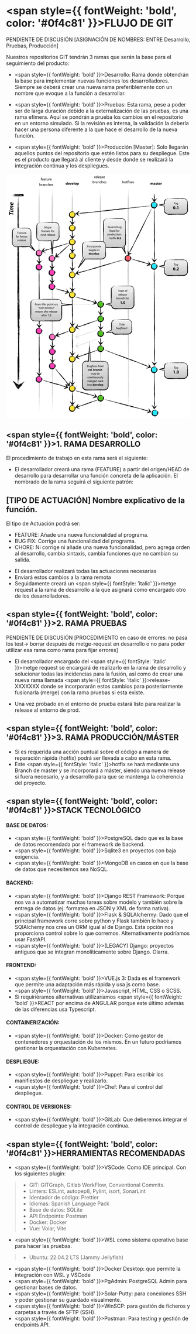 # <span style={{ fontWeight: 'bold', color: '#0f4c81' }}>FLUJO DE GIT</span>

<div style={{ backgroundColor: 'yellow', color: 'black', border: '2px solid black', padding: '3px' }}>
  <span style={{ fontWeight: 'bold' }}>
	PENDIENTE DE DISCUSIÓN
  </span>
  [ASIGNACIÓN DE NOMBRES: ENTRE Desarrollo, Pruebas, Producción]
</div>

Nuestros repositorios GIT tendrán 3 ramas que serán la base para el seguimiento del producto:

- <span style={{ fontWeight: 'bold' }}>Desarrollo:</span> Rama donde obtendrán la base para implementar nuevas funciones los desarrolladores. Siempre se deberá crear una nueva rama preferiblemente con un nombre que evoque a la función a desarrollar.

- <span style={{ fontWeight: 'bold' }}>Pruebas:</span> Esta rama, pese a poder ser de larga duración debido a la externalización de las pruebas, es una rama efímera. Aquí se pondrán a prueba los cambios en el repositorio en un entorno simulado. Si la revisión es interna, la validación la debería hacer una persona diferente a la que hace el desarrollo de la nueva función.

- <span style={{ fontWeight: 'bold' }}>Producción [Master]:</span> Solo llegarán aquellos puntos del repositorio que estén listos para su despliegue. Este es el producto que llegará al cliente y desde donde se realizará la integración continua y los despliegues.

![produccion.png](img/produccion.png "produccion")

## <span style={{ fontWeight: 'bold', color: '#0f4c81' }}>1. RAMA DESARROLLO</span>

El procedimiento de trabajo en esta rama será el siguiente:

- El desarrollador creará una rama (FEATURE) a partir del origen/HEAD de desarrollo para desarrollar una función concreta de la aplicación. El nombrado de la rama seguirá el siguiente patrón:

<div style={{ textAlign: 'center', fontWeight: 'bold' }}>
  <h2>[TIPO DE ACTUACIÓN] Nombre explicativo de la función.</h2>
</div>

<div style={{ paddingLeft: '5%' }}>
  El tipo de Actuación podrá ser:
  <ul>
    <li>
      FEATURE: Añade una nueva funcionalidad al programa.
    </li>
    <li>
      BUG FIX: Corrige una funcionalidad del programa.
    </li>
    <li>
      CHORE: Ni corrige ni añade una nueva funcionalidad, pero agrega orden al desarrollo, cambia sintaxis, cambia funciones que no cambian su salida.
    </li>
  </ul>
</div>

- El desarrollador realizará todas las actuaciones necesarias
- Enviará estos cambios a la rama remota
- Seguidamente creará un <span style={{ fontStyle: 'italic' }}>metge request</span> a la rama de desarrollo a la que asignará como encargado otro de los desarrolladores.

## <span style={{ fontWeight: 'bold', color: '#0f4c81' }}>2. RAMA PRUEBAS</span>

<div style={{ backgroundColor: 'yellow', color: 'black', border: '2px solid black', padding: '3px' }}>
  <span style={{ fontWeight: 'bold' }}>
	PENDIENTE DE DISCUSIÓN
  </span>
  [PROCEDIMIENTO en caso de errores: no pasa los test-> borrar después de <span style={{ fontStyle: 'italic' }}>metge-request</span> en <span style={{ fontStyle: 'italic' }}>desarrollo</span> o no para poder utilizar esa rama como rama para fijar errores]
</div>

- El desarrollador encargado del <span style={{ fontStyle: 'italic' }}>metge request</span> se encargará de realizarlo en la rama de desarrollo y solucionar todas las incidencias para la fusión, así como de crear una nueva rama llamada <span style={{ fontStyle: 'italic' }}>release-XXXXXXX</span> donde se incorporarán estos cambios para posteriormente fusionarla (merge) con la rama pruebas si esta existe.

- Una vez probado en el entorno de prueba estará listo para realizar la release al entorno de prod.

## <span style={{ fontWeight: 'bold', color: '#0f4c81' }}>3. RAMA PRODUCCIÓN/MÁSTER</span>

- Si es requerida una acción puntual sobre el código a manera de reparación rápida (hotfix) podrá ser llevada a cabo en esta rama.
- Este <span style={{ fontStyle: 'italic' }}>hotfix</span> se hará mediante una Branch de máster y se incorporará a máster, siendo una nueva release si fuera necesario, y a desarrollo para que se mantenga la coherencia del proyecto.

## <span style={{ fontWeight: 'bold', color: '#0f4c81' }}>STACK TECNOLÓGICO</span>

#### BASE DE DATOS:
- <span style={{ fontWeight: 'bold' }}>PostgreSQL</span> dado que es la base de datos recomendada por el framework de backend.
- <span style={{ fontWeight: 'bold' }}>Sqlite3</span> en proyectos con baja exigencia.
- <span style={{ fontWeight: 'bold' }}>MongoDB</span> en casos en que la base de datos que necesitemos sea NoSQL.

#### BACKEND:
- <span style={{ fontWeight: 'bold' }}>Django REST Framework:</span> Porque nos va a automatizar muchas tareas sobre modelo y también sobre la entrega de datos (ej: formatea en JSON y XML de forma nativa).
- <span style={{ fontWeight: 'bold' }}>Flask & SQLAlchermy:</span> Dado que el principal framework corre sobre python y Flask también lo hace y SQlAlchemy nos crea un ORM igual al de Django. Esta opción nos proporciona control sobre lo que corremos. Alternativamente podríamos usar FastAPI.
- <span style={{ fontWeight: 'bold' }}>(LEGACY) Django:</span> proyectos antiguos que se integran monolíticamente sobre Django. Olarra.

#### FRONTEND:
- <span style={{ fontWeight: 'bold' }}>VUE.js 3:</span> Dada es el framework que permite una adaptación más rápida y usa js como base.
- <span style={{ fontWeight: 'bold' }}>Javascript, HTML, CSS o SCSS.</span>
- Si requiriéramos alternativas utilizaríamos <span style={{ fontWeight: 'bold' }}>REACT</span> por encima de ANGULAR porque este último además de las diferencias usa Typescript.

#### CONTAINERIZACIÓN:
- <span style={{ fontWeight: 'bold' }}>Docker:</span> Como gestor de contenedores y orquestación de los mismos. En un futuro podríamos gestionar la orquestación con Kubernetes.

#### DESPLIEGUE:
- <span style={{ fontWeight: 'bold' }}>Puppet:</span> Para escribir los manifiestos de despliegue y realizarlo.
- <span style={{ fontWeight: 'bold' }}>Chef:</span> Para el control del despliegue.

#### CONTROL DE VERSIONES:
- <span style={{ fontWeight: 'bold' }}>GitLab:</span> Que deberemos integrar el control de despliegue y la integración continua.

## <span style={{ fontWeight: 'bold', color: '#0f4c81' }}>HERRAMIENTAS RECOMENDADAS</span>

- <span style={{ fontWeight: 'bold' }}>VSCode:</span> Como IDE principal. Con los siguientes plugin:
> - GIT: GITGraph, Gitlab WorkFlow, Conventional Commits.
> - Linters: ESLint, autopep8, Pylint, isort, SonarLint
> - Identador de código: Prettier
> - Idiomas: Spanish Language Pack
> - Base de datos: SQLite
> - API Endpoints: Postman
> - Docker: Docker
> - Vue: Volar, Vite

- <span style={{ fontWeight: 'bold' }}>WSL</span> como sistema operativo base para hacer las pruebas.
> - Ubuntu: 22.04.2 LTS (Jammy Jellyfish)

- <span style={{ fontWeight: 'bold' }}>Docker Desktop:</span> que permite la integración con WSL y VSCode
- <span style={{ fontWeight: 'bold' }}>PgAdmin:</span> PostgreSQL Admin para gestionar bases de datos.
- <span style={{ fontWeight: 'bold' }}>Solar-Putty:</span> para conexiones SSH y poder gestionar su guardado visualmente.
- <span style={{ fontWeight: 'bold' }}>WinSCP:</span> para gestión de ficheros y carpetas a través de SFTP (SSH).
- <span style={{ fontWeight: 'bold' }}>Postman:</span> Para testing y gestión de endpoints API.

